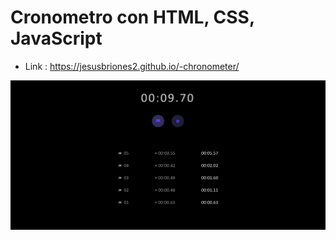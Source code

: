 # Cronometro con HTML, CSS, JavaScript

* Link : https://jesusbriones2.github.io/-chronometer/

![Page capture](screenshot.png "screenshot")
